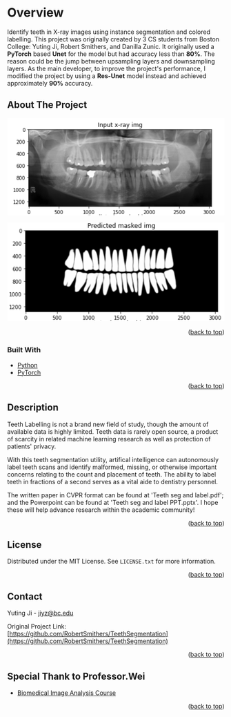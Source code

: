 # Overview
Identify teeth in X-ray images using instance segmentation and colored labelling.
This project was originally created by 3 CS students from Boston College: Yuting Ji, Robert Smithers, and Danilla Zunic. It originally used a **PyTorch** based **Unet** for the model but had accuracy less than **80%**. The reason could be the jump between upsampling layers and downsampling layers. As the main developer, to improve the project's performance, I modified the project by using a **Res-Unet** model instead and achieved approximately **90%** accuracy.

<div id="top"></div>


<!-- ABOUT THE PROJECT -->
## About The Project
<p align="center">
  <img src="images/input.png">
</p>
<p align="center">
  <img src="images/predicted.png">
</p>

<p align="right">(<a href="#top">back to top</a>)</p>



### Built With

* [Python](https://www.python.org/)
* [PyTorch](https://pytorch.org/)

<p align="right">(<a href="#top">back to top</a>)</p>


<!-- ### Prerequisites

This is an example of how to list things you need to use the software and how to install them. It is recommended to install these within a virtual environment within the repository.

* PyTorch
  ```sh
  pip install torch
  ```


<!-- USAGE -->
## Description

Teeth Labelling is not a brand new field of study, though the amount of available data is highly limited. Teeth data is rarely open source, a product of scarcity in related machine learning research as well as protection of patients' privacy.

With this teeth segmentation utility, artifical intelligence can autonomously label teeth scans and identify malformed, missing, or otherwise important concerns relating to the count and placement of teeth. The ability to label teeth in fractions of a second serves as a vital aide to dentistry personnel.

The written paper in CVPR format can be found at 'Teeth seg and label.pdf'; and the Powerpoint can be found at 'Teeth seg and label PPT.pptx'. I hope these will help advance research within the academic community!

<p align="right">(<a href="#top">back to top</a>)</p>


<!-- LICENSE -->
## License
Distributed under the MIT License. See `LICENSE.txt` for more information.
<p align="right">(<a href="#top">back to top</a>)</p>



<!-- CONTACT -->
## Contact
Yuting Ji - jiyz@bc.edu

Original Project Link: [https://github.com/RobertSmithers/TeethSegmentation](https://github.com/RobertSmithers/TeethSegmentation)
<p align="right">(<a href="#top">back to top</a>)</p>


<!-- ACKNOWLEDGMENTS -->
## Special Thank to Professor.Wei
* [Biomedical Image Analysis Course](https://bc-cv.github.io/csci3397/s22/)
<p align="right">(<a href="#top">back to top</a>)</p>
